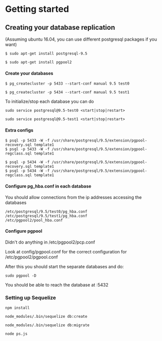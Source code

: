 Getting started
====

## Creating your database replication

(Assuming ubuntu 16.04, you can use different postgresql packages if you want)

    $ sudo apt-get install postgresql-9.5

    $ sudo apt-get install pgpool2

#### Create your databases

    $ pg_createcluster -p 5433 --start-conf manual 9.5 test0

    $ pg_createcluster -p 5434 --start-conf manual 9.5 test1

To initialize/stop each database you can do

    sudo service postgresql@9.5-test0 <start|stop|restart>

    sudo service postgresql@9.5-test1 <start|stop|restart>

#### Extra configs

    $ psql -p 5433 -W -f /usr/share/postgresql/9.5/extension/pgpool-recovery.sql template1
    $ psql -p 5433 -W -f /usr/share/postgresql/9.5/extension/pgpool-regclass.sql template1

    $ psql -p 5434 -W -f /usr/share/postgresql/9.5/extension/pgpool-recovery.sql template1
    $ psql -p 5434 -W -f /usr/share/postgresql/9.5/extension/pgpool-regclass.sql template1

#### Configure pg_hba.conf in each database

You should allow connections from the ip addresses accessing the databases

    /etc/postgresql/9.5/test0/pg_hba.conf
    /etc/postgresql/9.5/test1/pg_hba.conf
    /etc/pgpool2/pool_hba.conf

#### Configure pgpool

Didn't do anything in /etc/pgpool2/pcp.conf

Look at config/pgpool.conf for the correct configuration for /etc/pgpool2/pgpool.conf

After this you should start the separate databases and do:

    sudo pgpool -D

You should be able to reach the database at <host>:5432

### Setting up Sequelize

    npm install

    node_modules/.bin/sequelize db:create

    node_modules/.bin/sequelize db:migrate

    node ps.js